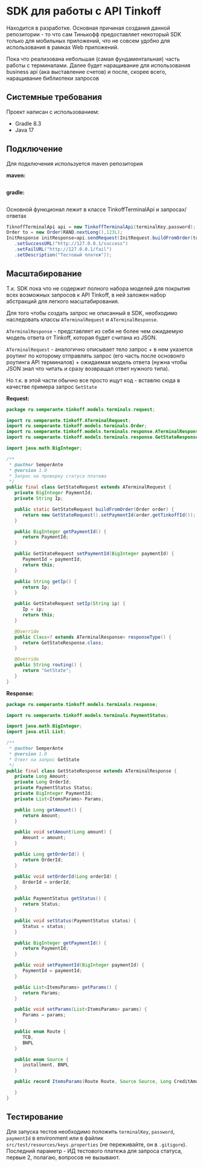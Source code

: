 # SDK для работы с API Tinkoff

Находится в разработке. Основная причиная создания данной репозитории - то что сам Тинькофф предоставляет некоторый SDK только для мобильных приложений, что не совсем удобно для использования в рамках Web приложений.

Пока что реализована небольшая (самая фундаментальная) часть работы с терминалами. Далее будет наращивание для использования business api (ака выставление счетов) и после, скорее всего, наращивание библиотеки запросов

## Системные требования

Проект написан с использованием:

* Gradle 8.3
* Java 17

## Подключение

Для подключения используется maven репозитория

**maven:**

```
```

**gradle:**

```
```

Основной функционал лежит в классе TinkoffTerminalApi и запросах/ответах

```java
TiknoffTerminalApi api = new TinkoffTerminalApi(terminalKey,password);
Order to = new Order(RAND.nextLong(),123L);
InitResponse initResponse=api.sendRequest(InitRequest.buildFromOrder(to)
   .setSuccessURL("http://127.0.0.1/success")
   .setFailURL("http://127.0.0.1/fail")
   .setDescription("Тестовый платеж"));
```

## Масштабирование

Т.к. SDK пока что не содержит полного набора моделей для покрытия всех возможных запросов к API Tinkoff, в ней заложен набор абстракций для легкого масштабирования.

Для того чтобы создать запрос не описанный в SDK, необходимо наследовать классы `ATerminalRequest` и `ATerminalResponse`.

`ATerminalResponse` - представляет из себя не более чем ожидаемую модель ответа от Tinkoff, которая будет считана из JSON.

`ATerminalRequest` - аналогично описывает тело запрос + в нем указется роутинг по которому отправлять запрос (его часть после основонго роутинга API терминалов) + ожидаемая модель ответа (нужна чтобы JSON знал что читать и сразу возвращал ответ нужного типа).

Но т.к. в этой части обычно все просто ищут код - вставлю сюда в качестве примера запрос `GetState`

**Request:**

```java
package ru.semperante.tinkoff.models.terminals.request;

import ru.semperante.tinkoff.ATerminalRequest;
import ru.semperante.tinkoff.models.terminals.Order;
import ru.semperante.tinkoff.models.terminals.response.ATerminalResponse;
import ru.semperante.tinkoff.models.terminals.response.GetStateResponse;

import java.math.BigInteger;

/**
 * @author SemperAnte
 * @version 1.0
 * Запрос на проверку статуса платежа
 */
public final class GetStateRequest extends ATerminalRequest {
   private BigInteger PaymentId;
   private String Ip;

   public static GetStateRequest buildFromOrder(Order order) {
      return new GetStateRequest().setPaymentId(order.getTinkoffId());
   }

   public BigInteger getPaymentId() {
      return PaymentId;
   }

   public GetStateRequest setPaymentId(BigInteger paymentId) {
      PaymentId = paymentId;
      return this;
   }

   public String getIp() {
      return Ip;
   }

   public GetStateRequest setIp(String ip) {
      Ip = ip;
      return this;
   }

   @Override
   public Class<? extends ATerminalResponse> responseType() {
      return GetStateResponse.class;
   }

   @Override
   public String routing() {
      return "GetState";
   }
}
```

**Response:**

```java
package ru.semperante.tinkoff.models.terminals.response;

import ru.semperante.tinkoff.models.terminals.PaymentStatus;

import java.math.BigInteger;
import java.util.List;

/**
 * @author SemperAnte
 * @version 1.0
 * Ответ на запрос GetState
 */
public final class GetStateResponse extends ATerminalResponse {
   private Long Amount;
   private Long OrderId;
   private PaymentStatus Status;
   private BigInteger PaymentId;
   private List<ItemsParams> Params;

   public Long getAmount() {
      return Amount;
   }

   public void setAmount(Long amount) {
      Amount = amount;
   }

   public Long getOrderId() {
      return OrderId;
   }

   public void setOrderId(Long orderId) {
      OrderId = orderId;
   }

   public PaymentStatus getStatus() {
      return Status;
   }

   public void setStatus(PaymentStatus status) {
      Status = status;
   }

   public BigInteger getPaymentId() {
      return PaymentId;
   }

   public void setPaymentId(BigInteger paymentId) {
      PaymentId = paymentId;
   }

   public List<ItemsParams> getParams() {
      return Params;
   }

   public void setParams(List<ItemsParams> params) {
      Params = params;
   }

   public enum Route {
      TCB,
      BNPL
   }

   public enum Source {
      installment, BNPL
   }

   public record ItemsParams(Route Route, Source Source, Long CreditAmount) {

   }
}
```

## Тестирование

Для запуска тестов необходимо положить `terminalKey`, `password`, `paymentId` в environment или в файлик
`src/test/resources/keys.properties` (не переживайте, он в `.gitigore`). Последний параметр - ИД тестового платежа для запроса статуса, первые 2, полагаю, вопросов не вызывают.



